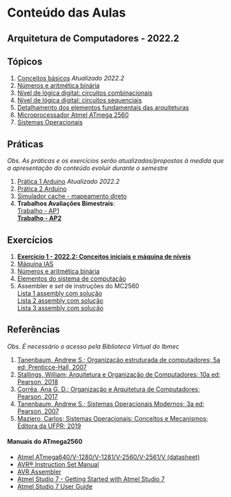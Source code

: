 # Conteúdo das Aulas  
## Arquitetura de Computadores - 2022.2

## Tópicos
1. [Conceitos básicos](arq_aulas/arq_aulas_conceitos.pdf)    *Atualizado 2022.2*  
2. [Números e aritmética binária](arq_aulas/arq_aulas_representacao.pdf) 
3. [Nível de lógica digital: circuitos combinacionais](arq_aulas/arq_aulas_logica_combinacional.pdf)    
4. [Nível de lógica digital: circuitos sequenciais](arq_aulas/arq_aulas_logica_sequencial.pdf)
5. [Detalhamento dos elementos fundamentais das arquiteturas](arq_aulas/arq_aulas_componentes.pdf)
6. [Microprocessador Atmel ATmega 2560](arq_aulas/arq_aulas_mc2560.pdf)
7. [Sistemas Operacionais](arq_aulas/arq_aulas_so.pdf)

## Práticas    
*Obs. As práticas e os exercícios serão atualizadas/propostas à medida que a apresentação do conteúdo evoluir durante o semestre* 

1. [Prática 1 Arduíno](arq_aulas/arq_pratica1.md)      *Atualizado 2022.2*
2. [Prática 2 Arduíno](arq_aulas/arq_pratica2.md)
3. [Simulador cache - mapeamento direto](arq_aulas/simuladorCache.ino)
4. **Trabalhos Avaliações Bimestrais**:  
  [Trabalho - AP1](arq_aulas/arq_AP1_trabalho.pdf)  
  **[Trabalho - AP2](arq_aulas/arq_AP2_trabalho.pdf)**

## Exercícios
1. **[Exercício 1 - 2022.2: Conceitos iniciais e máquina de níveis](https://forms.gle/xLyJSjQdQih7ikn47)**
2. [Máquina IAS](arq_aulas/Form_lista_2_arq.pdf)    
3. [Números e aritmética binária](arq_aulas/Form_lista_4_arq.pdf)    
4. [Elementos do sistema de computação](arq_aulas/Form_lista_5_arq.pdf)  
5. Assembler e *set* de instruções do MC2560  
  [Lista 1 assembly com solução](arq_aulas/Lista3_programas_assembly.pdf)  
  [Lista 2 assembly com solução](arq_aulas/Lista4_programas_assembly.pdf)  
  [Lista 3 assembly com solução](arq_aulas/Lista5_programas_assembly.pdf)

## Referências  
*Obs. É necessário o acesso pela Biblioteca Virtual do Ibmec*    
1. [Tanenbaum, Andrew S.; Organização estruturada de computadores; 5a ed; Prenticce-Hall, 2007](https://plataforma.bvirtual.com.br/Leitor/Publicacao/355/pdf/0)
2. [Stallings, William; Arquitetura e Organização de Computadores; 10a ed; Pearson, 2018](https://plataforma.bvirtual.com.br/Leitor/Publicacao/151479/pdf/0)
3. [Corrêa, Ana G. D.; Organização e Arquitetura de Computadores; Pearson, 2017](https://plataforma.bvirtual.com.br/Leitor/Publicacao/124147/pdf/0)
4. [Tanenbaum, Andrew S.; Sistemas Operacionais Modernos; 3a ed; Pearson, 2007](https://plataforma.bvirtual.com.br/Leitor/Publicacao/1233/pdf/0)  
5. [Maziero, Carlos; Sistemas Operacionais: Conceitos e Mecanismos; Editora da UFPR; 2019](http://wiki.inf.ufpr.br/maziero/doku.php?id=socm:start)

#### Manuais do ATmega2560  
- [Atmel ATmega640/V-1280/V-1281/V-2560/V-2561/V (datasheet)](https://ww1.microchip.com/downloads/en/devicedoc/atmel-2549-8-bit-avr-microcontroller-atmega640-1280-1281-2560-2561_datasheet.pdf)
- [AVR&reg; Instruction Set Manual](https://ww1.microchip.com/downloads/en/DeviceDoc/AVR-Instruction-Set-Manual-DS40002198A.pdf)
- [AVR Assembler](https://ww1.microchip.com/downloads/en/DeviceDoc/40001917A.pdf)
- [Atmel Studio 7 - Getting Started with Atmel Studio 7](https://www.microchip.com/content/dam/mchp/documents/MCU08/ProductDocuments/UserGuides/Getting-Started-with-Microchip-Studio-DS50002712B.pdf)
- [Atmel Studio 7 User Guide](https://ww1.microchip.com/downloads/en/DeviceDoc/Getting-Started-with-Atmel-Studio7.pdf)
